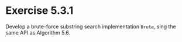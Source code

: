 # Exercise 5.3.1

Develop a brute-force substring search implementation `Brute`, sing the same
API as Algorithm 5.6.